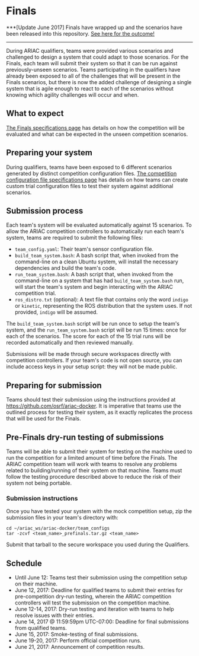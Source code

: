 # Finals

***[Update June 2017] Finals have wrapped up and the scenarios have been released into this repository. [See here for the outcome!](https://www.osrfoundation.org/ariac-finals-results-announced/)
***

During ARIAC qualifiers, teams were provided various scenarios and challenged to design a system that could adapt to those scenarios.
For the Finals, each team will submit their system so that it can be run against previously-unseen scenarios.
Teams participating in the qualifiers have already been exposed to all of the challenges that will be present in the Finals scenarios, but there is now the added challenge of designing a single system that is agile enough to react to each of the scenarios without knowing which agility challenges will occur and when.

## What to expect

[The Finals specifications page](https://bitbucket.org/osrf/ariac/wiki/2017/finals_specs) has details on how the competition will be evaluated and what can be expected in the unseen competition scenarios.

## Preparing your system

During qualifiers, teams have been exposed to 6 different scenarios generated by distinct competition configuration files.
[The competition configuration file specifications page](https://bitbucket.org/osrf/ariac/wiki/2017/configuration_spec) has details on how teams can create custom trial configuration files to test their system against additional scenarios.

## Submission process

Each team's system will be evaluated automatically against 15 scenarios.
To allow the ARIAC competition controllers to automatically run each team's system, teams are required to submit the following files:

- `team_config.yaml`: Their team's sensor configuration file.
- `build_team_system.bash`: A bash script that, when invoked from the command-line on a clean Ubuntu system, will install the necessary dependencies and build the team's code.
- `run_team_system.bash`: A bash script that, when invoked from the command-line on a system that has had `build_team_system.bash` run, will start the team's system and begin interacting with the ARIAC competition trial.
- `ros_distro.txt` (optional): A text file that contains only the word `indigo` or `kinetic`, representing the ROS distribution that the system uses. If not provided, `indigo` will be assumed.

The `build_team_system.bash` script will be run once to setup the team's system, and the `run_team_system.bash` script will be run 15 times: once for each of the scenarios.
The score for each of the 15 trial runs will be recorded automatically and then reviewed manually.

Submissions will be made through secure workspaces directly with competition controllers. If your team's code is not open source, you can include access keys in your setup script: they will not be made public.

## Preparing for submission

Teams should test their submission using the instructions provided at https://github.com/osrf/ariac-docker.
It is imperative that teams use the outlined process for testing their system, as it exactly replicates the process that will be used for the Finals.

## Pre-Finals dry-run testing of submissions

Teams will be able to submit their system for testing on the machine used to run the competition for a limited amount of time before the Finals.
The ARIAC competition team will work with teams to resolve any problems related to building/running of their system on that machine.
Teams must follow the testing procedure described above to reduce the risk of their system not being portable.

### Submission instructions
Once you have tested your system with the mock competition setup, zip the submission files in your team's directory with:

```
cd ~/ariac_ws/ariac-docker/team_configs
tar -zcvf <team_name>_prefinals.tar.gz <team_name>
```

Submit that tarball to the secure workspace you used during the Qualifiers.

## Schedule

- Until June 12: Teams test their submission using the competition setup on their machine.
- June 12, 2017: Deadline for qualified teams to submit their entries for pre-competition dry-run testing, wherein the ARIAC competition controllers will test the submission on the competition machine.
- June 12-14, 2017: Dry-run testing and iteration with teams to help resolve issues with their entries.
- June 14, 2017 @ 11:59:59pm UTC-07:00: Deadline for final submissions from qualified teams.
- June 15, 2017: Smoke-testing of final submissions.
- June 19-20, 2017: Perform official competition runs.
- June 21, 2017: Announcement of competition results.